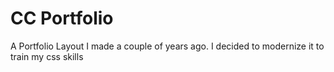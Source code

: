 # CC Portfolio

A Portfolio Layout I made a couple of years ago. I decided to modernize it to train my css skills
